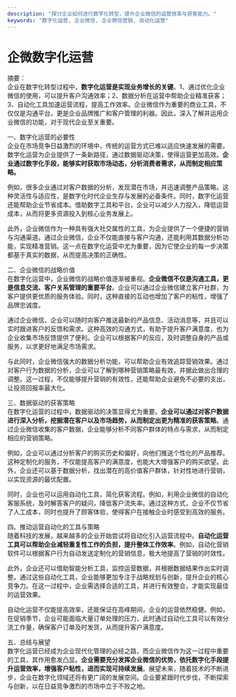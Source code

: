 ```yaml
---
description: "探讨企业如何进行数字化转型，提升企业微信的运营效率与获客能力。"
keywords: "数字化运营, 企业微信, 企业微信营销, 自动化运营"
---
```

# 企微数字化运营

摘要：  
企业在数字化转型过程中，**数字化运营是实现业务增长的关键**。1、通过优化企业微信的使用，可以提升客户沟通效率；2、数据分析在运营中帮助企业精准获客；3、自动化工具加速运营流程，提高工作效率。企业微信作为重要的商业工具，不仅仅是沟通平台，更是企业品牌推广和客户管理的利器。因此，深入了解并运用企业微信的功能，对于现代企业至关重要。

一、数字化运营的必要性  
企业在市场竞争日益激烈的环境中，传统的运营方式已难以适应快速发展的需要。数字化运营为企业提供了一条新路径，通过数据驱动决策，使得运营更加高效。**企业通过数字化手段，能够实时获取市场动态，分析消费者需求，从而制定相应策略。**

例如，很多企业通过对客户数据的分析，发现潜在市场，并迅速调整产品策略。这种灵活性与适应性，是数字化时代企业生存与发展的必备条件。同时，数字化运营还能帮助企业节省成本。借助数字工具和平台，企业可以减少人力投入，降低运营成本，从而将更多资源投入到核心业务发展上。

此外，企业微信作为一种具有强大社交属性的工具，为企业提供了一个便捷的营销与沟通渠道。通过企业微信，企业不仅能直接与客户沟通，还能利用其数据分析功能，实现精准营销。这一点在数字化运营中尤为重要，因为它使企业的每一步决策都基于真实的数据，从而提高决策的正确性。

二、企业微信的战略价值  
在数字化运营中，企业微信的战略价值逐渐被重视。**企业微信不仅是沟通工具，更是信息交流、客户关系管理的重要平台**。企业可以通过企业微信建立客户社群，为客户提供更优质的服务体验。同时，这种直接的互动也增加了客户的粘性，增强了品牌忠诚度。

通过企业微信，企业可以随时向客户推送最新的产品信息、活动消息等，并且可以实时跟进客户的反馈和需求。这种高效的沟通方式，有助于提升客户满意度，也为企业收集市场反馈提供了便利。企业可以根据客户的反应，及时调整自身的产品或服务，以求更好地满足市场需求。

与此同时，企业微信强大的数据分析功能，可以帮助企业有效追踪营销效果。通过对客户行为数据的分析，企业可以了解到哪种营销策略最有效，并据此做出合理的调整。这一过程，不仅能够提升营销的有效性，还能帮助企业避免不必要的支出，让投资回报率最大化。

三、数据驱动的获客策略  
在数字化运营的过程中，数据驱动的决策显得尤为重要。**企业可以通过对客户数据进行深入分析，挖掘潜在客户以及市场趋势，从而制定出更为精准的获客策略**。通过企业微信收集的客户数据，企业能够分析不同客户群体的特点与需求，从而制定相应的营销策略。

例如，企业可以通过分析客户的购买历史和偏好，向他们推送个性化的产品推荐。这种定制化的服务，不仅能提高客户的满意度，也能大大增强客户的购买欲望。此外，企业还可以基于数据分析，找出潜在的高价值客户群体，针对性地进行营销，以实现资源的最优配置。

同时，企业也可以运用自动化工具，简化获客流程。例如，利用企业微信的自动化客服系统，及时解答客户的疑问，降低客户流失率。通过这种方式，企业不仅节省了人工成本，同时也提升了顾客体验，使得客户在接触企业时感受到高效的服务。

四、推动运营自动化的工具与策略  
随着科技的发展，越来越多的企业开始尝试将自动化引入运营流程中。**自动化运营工具可以帮助企业减轻重复性工作的负担，提升整体工作效率**。例如，自动化营销软件可以根据客户行为自动发送定制化的营销信息，极大地提高了营销的时效性。

此外，企业还可以借助智能分析工具，监控运营数据，并根据数据结果作出实时调整。通过这些自动化工具，企业能够更加专注于战略规划与创新，提升企业的核心竞争力。在这一过程中，企业需选择合适的工具，并进行有效整合，才能实现最佳的运营效果。

自动化运营不仅能提高效率，还能保证在高峰期间，企业的运营依然稳健。例如，在促销季节，企业可能面临大量订单处理的压力，此时通过自动化工具可以有效分流工作量，确保客户订单及时发货，从而提升客户满意度。

五、总结与展望  
数字化运营已经成为企业现代化管理的必经之路，而企业微信作为这一过程中重要的工具，其作用愈发凸显。**企业需要充分发挥企业微信的优势，依托数字化手段提升运营效率，增强客户粘性，进而实现可持续发展**。展望未来，随着技术的不断进步，企业在数字化领域还将有更广阔的发展空间。企业要紧跟时代步伐，不断探索与创新，以在日益竞争激烈的市场中立于不败之地。
